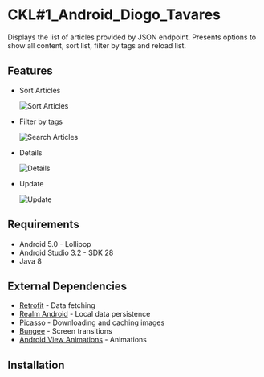 # CKL#1_Android_Diogo_Tavares

Displays the list of articles provided by JSON endpoint. Presents options to show all content, sort list, filter by tags and reload list.

## Features

- Sort Articles 

  ![Sort Articles](https://media.giphy.com/media/1APhMyEzo55p68gh86/giphy.webp)
  
  
- Filter by tags

  ![Search Articles](https://media.giphy.com/media/3Fkvkm1UZpQP7kN7iu/giphy.webp)
  
  
- Details

  ![Details](https://media.giphy.com/media/dScWhvTDQl1LBNr5d4/giphy.webp)
  
  
- Update

  ![Update](https://media.giphy.com/media/fCTqxGgFDLddDLpvrr/giphy.webp)

  
## Requirements

- Android 5.0 - Lollipop
- Android Studio 3.2 - SDK 28
- Java 8

## External Dependencies

- [Retrofit](https://square.github.io/retrofit/) - Data fetching
- [Realm Android](https://realm.io/docs/java/latest) - Local data persistence
- [Picasso](http://square.github.io/picasso/) - Downloading and caching images
- [Bungee](https://github.com/Binary-Finery/Bungee) - Screen transitions
- [Android View Animations](https://github.com/daimajia/AndroidViewAnimations) - Animations

## Installation
